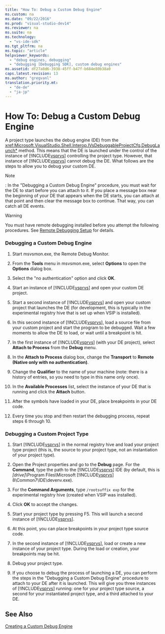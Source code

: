```yaml
---
title: "How To: Debug a Custom Debug Engine"
ms.custom: na
ms.date: "09/22/2016"
ms.prod: "visual-studio-dev14"
ms.reviewer: na
ms.suite: na
ms.technology: 
  - "vs-ide-sdk"
ms.tgt_pltfrm: na
ms.topic: "article"
helpviewer_keywords: 
  - "debug engines, debugging"
  - "debugging [Debugging SDK], custom debug engines"
ms.assetid: df27a8d6-3938-45ff-b47f-b684e80b38a0
caps.latest.revision: 13
ms.author: "gregvanl"
translation.priority.mt: 
  - "de-de"
  - "ja-jp"
---
```

# How To: Debug a Custom Debug Engine
A project type launches the debug engine (DE) from the <xref:Microsoft.VisualStudio.Shell.Interop.IVsDebuggableProjectCfg.DebugLaunch*> method. This means that the DE is launched under the control of the instance of [!INCLUDE[vsprvs](../vs140/includes/vsprvs_md.md)] controlling the project type. However, that instance of [!INCLUDE[vsprvs](../vs140/includes/vsprvs_md.md)] cannot debug the DE. What follows are the steps to allow you to debug your custom DE.  
  
> [!NOTE]
>  :     In the "Debugging a Custom Debug Engine" procedure, you must wait for the DE to start before you can attach to it. If you place a message box near the beginning of your DE that appears when the DE starts, you can attach at that point and then clear the message box to continue. That way, you can catch all DE events.  
  
> [!WARNING]
>  You must have remote debugging installed before you attempt the following procedures. See [Remote Debugging Setup](../vs140/remote-debugging.md) for details.  
  
### Debugging a Custom Debug Engine  
  
1.  Start msvsmon.exe, the Remote Debug Monitor.  
  
2.  From the **Tools** menu in msvsmon.exe, select **Options** to open the **Options** dialog box.  
  
3.  Select the "no authentication" option and click **OK**.  
  
4.  Start an instance of [!INCLUDE[vsprvs](../vs140/includes/vsprvs_md.md)] and open your custom DE project.  
  
5.  Start a second instance of [!INCLUDE[vsprvs](../vs140/includes/vsprvs_md.md)] and open your custom project that launches the DE (for development, this is typically in the experimental registry hive that is set up when VSIP is installed).  
  
6.  In this second instance of [!INCLUDE[vsprvs](../vs140/includes/vsprvs_md.md)], load a source file from your custom project and start the program to be debugged. Wait a few moments to allow the DE to load, or wait until a breakpoint is hit.  
  
7.  In the first instance of [!INCLUDE[vsprvs](../vs140/includes/vsprvs_md.md)] (with your DE project), select **Attach to Process** from the **Debug** menu.  
  
8.  In the **Attach to Process** dialog box, change the **Transport** to **Remote (Native only with no authentication)**.  
  
9. Change the **Qualifier** to the name of your machine (note: there is a history of entries, so you need to type in this name only once).  
  
10. In the **Available Processes** list, select the instance of your DE that is running and click the **Attach** button.  
  
11. After the symbols have loaded in your DE, place breakpoints in your DE code.  
  
12. Every time you stop and then restart the debugging process, repeat steps 6 through 10.  
  
### Debugging a Custom Project Type  
  
1.  Start [!INCLUDE[vsprvs](../vs140/includes/vsprvs_md.md)] in the normal registry hive and load your project type project (this is, the source to your project type, not an instantiation of your project type).  
  
2.  Open the Project properties and go to the **Debug** page. For the **Command**, type the path to the [!INCLUDE[vsprvs](../vs140/includes/vsprvs_md.md)] IDE (by default, this is *[drive]*\Program Files\Microsoft [!INCLUDE[vsprvs](../vs140/includes/vsprvs_md.md)] 8\Common7\IDE\devenv.exe).  
  
3.  For the **Command Arguments**, type `/rootsuffix exp` for the experimental registry hive (created when VSIP was installed).  
  
4.  Click **OK** to accept the changes.  
  
5.  Start your project type by pressing F5. This will launch a second instance of [!INCLUDE[vsprvs](../vs140/includes/vsprvs_md.md)].  
  
6.  At this point, you can place breakpoints in your project type source code.  
  
7.  In the second instance of [!INCLUDE[vsprvs](../vs140/includes/vsprvs_md.md)], load or create a new instance of your project type. During the load or creation, your breakpoints may be hit.  
  
8.  Debug your project type.  
  
9. If you choose to debug the process of launching a DE, you can perform the steps in the "Debugging a Custom Debug Engine" procedure to attach to your DE after it is launched. This will give you three instances of [!INCLUDE[vsprvs](../vs140/includes/vsprvs_md.md)] running: one for your project type source, a second for your instantiated project type, and a third attached to your DE.  
  
## See Also  
 [Creating a Custom Debug Engine](../vs140/creating-a-custom-debug-engine.md)
